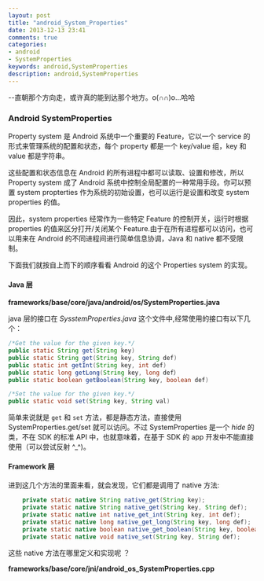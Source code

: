 ```yaml
---
layout: post
title: "android_System_Properties"
date: 2013-12-13 23:41
comments: true
categories:
- android
- SystemProperties
keywords: android,SystemProperties
description: android,SystemProperties
---
```


--直朝那个方向走，或许真的能到达那个地方。o(∩∩)o...哈哈
### Android SystemProperties

Property system 是 Android 系统中一个重要的 Feature，它以一个 service 的形式来管理系统的配置和状态，每个 property 都是一个 key/value 组，key 和 value 都是字符串。

这些配置和状态信息在 Android 的所有进程中都可以读取、设置和修改，所以 Property system 成了 Android 系统中控制全局配置的一种常用手段。你可以预置 system propterties 作为系统的初始设置，也可以运行是设置和改变 system properties 的值。

因此，system properties 经常作为一些特定 Feature 的控制开关，运行时根据 properties 的值来区分打开/关闭某个 Feature.由于在所有进程都可以访问，也可以用来在 Android 的不同进程间进行简单信息协调，Java 和 native 都不受限制。

下面我们就按自上而下的顺序看看 Android 的这个 Properties system 的实现。

<!--more-->

#### Java 层 

**frameworks/base/core/java/android/os/SystemProperties.java**

java 层的接口在 _SysstemProperties.java_ 这个文件中,经常使用的接口有以下几个：

```java
/*Get the value for the given key.*/
public static String get(String key)
public static String get(String key, String def)
public static int getInt(String key, int def)
public static long getLong(String key, long def）
public static boolean getBoolean(String key, boolean def)

/*Set the value for the given key.*/
public static void set(String key, String val)
```

简单来说就是 `get` 和 `set` 方法，都是静态方法，直接使用 SystemProperties.get/set 就可以访问。不过 SystemProperties 是一个 *hide* 的类，不在 SDK 的标准 API 中，也就意味着，在基于 SDK 的 app 开发中不能直接使用（可以尝试反射 ^_^)。

#### Framework 层

进到这几个方法的里面来看，就会发现，它们都是调用了 native 方法:

```java
    private static native String native_get(String key);
    private static native String native_get(String key, String def);
    private static native int native_get_int(String key, int def);
    private static native long native_get_long(String key, long def);
    private static native boolean native_get_boolean(String key, boolean def);
    private static native void native_set(String key, String def);
```
这些 native 方法在哪里定义和实现呢 ？

**frameworks/base/core/jni/android_os_SystemProperties.cpp**
